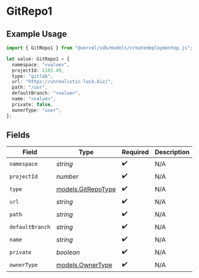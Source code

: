 # GitRepo1

## Example Usage

```typescript
import { GitRepo1 } from "@vercel/sdk/models/createdeploymentop.js";

let value: GitRepo1 = {
  namespace: "<value>",
  projectId: 1183.49,
  type: "gitlab",
  url: "https://unrealistic-luck.biz/",
  path: "/usr",
  defaultBranch: "<value>",
  name: "<value>",
  private: false,
  ownerType: "user",
};
```

## Fields

| Field                                          | Type                                           | Required                                       | Description                                    |
| ---------------------------------------------- | ---------------------------------------------- | ---------------------------------------------- | ---------------------------------------------- |
| `namespace`                                    | *string*                                       | :heavy_check_mark:                             | N/A                                            |
| `projectId`                                    | *number*                                       | :heavy_check_mark:                             | N/A                                            |
| `type`                                         | [models.GitRepoType](../models/gitrepotype.md) | :heavy_check_mark:                             | N/A                                            |
| `url`                                          | *string*                                       | :heavy_check_mark:                             | N/A                                            |
| `path`                                         | *string*                                       | :heavy_check_mark:                             | N/A                                            |
| `defaultBranch`                                | *string*                                       | :heavy_check_mark:                             | N/A                                            |
| `name`                                         | *string*                                       | :heavy_check_mark:                             | N/A                                            |
| `private`                                      | *boolean*                                      | :heavy_check_mark:                             | N/A                                            |
| `ownerType`                                    | [models.OwnerType](../models/ownertype.md)     | :heavy_check_mark:                             | N/A                                            |